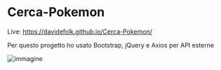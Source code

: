 # Cerca-Pokemon 
Live: https://davidefolk.github.io/Cerca-Pokemon/

Per questo progetto ho usato Bootstrap, jQuery e Axios per API esterne 


![immagine](https://github.com/DavideFolk/Cerca-Pokemon/assets/107867374/f896c2f4-1e01-47a7-9c18-94f9d7d9352f)
